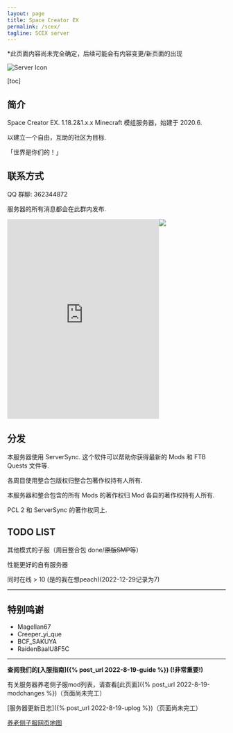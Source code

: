 ```yaml
---
layout: page
title: Space Creator EX
permalink: /scex/
tagline: SCEX server
---
```


*此页面内容尚未完全确定，后续可能会有内容变更/新页面的出现

<img class="scalableimg" title="Server Icon" src="https://user-images.githubusercontent.com/109353165/184545759-71e0e280-18f4-444f-ab1b-71b70c21e14e.png">

[toc]

## 简介

Space Creator EX. 1.18.2&1.x.x Minecraft 模组服务器，始建于 2020.6.

以建立一个自由，互助的社区为目标.

「世界是你们的！」

## 联系方式

QQ 群聊: 362344872

服务器的所有消息都会在此群内发布.

<div style="display: flex;">
<iframe src="https://kookapp.cn/widget?id=1129643531263467&theme=dark" width="350" height="460" allowtransparency="true" frameborder="0"></iframe>
<img src="{{ "/img/qrcode.webp" | prepend: site.baseurl }}">
</div>

## 分发

本服务器使用 ServerSync. 这个软件可以帮助你获得最新的 Mods 和 FTB Quests 文件等.

各周目使用整合包版权归整合包著作权持有人所有.

本服务器和整合包含的所有 Mods 的著作权归 Mod 各自的著作权持有人所有.

PCL 2 和 ServerSync 的著作权同上.

## TODO LIST

其他模式的子服（周目整合包 done/~~原版SMP等~~）

性能更好的自有服务器

同时在线 > 10 (是的我在想peach)(2022-12-29记录为7)

-------------------------------------------------

## 特别鸣谢

* Magellan67
* Creeper_yi_que
* BCF_SAKUYA
* RaidenBaalU8F5C

-------------------------------------------------

**查阅我们的[入服指南]({% post_url 2022-8-19-guide %}) (!非常重要!)**

有关服务器养老侧子服mod列表，请查看[此页面]({% post_url 2022-8-19-modchanges %})（页面尚未完工）

[服务器更新日志]({% post_url 2022-8-19-uplog %})（页面尚未完工）

[养老侧子服网页地图](http://nj1.mossfrp.cn:55312/)
